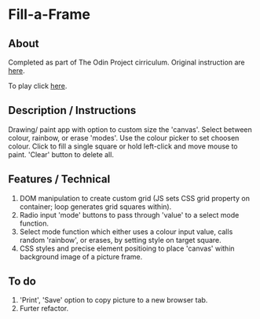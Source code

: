 # Fill-a-Frame

## About

Completed as part of The Odin Project cirriculum. Original instruction are [here](https://www.theodinproject.com/lessons/foundations-etch-a-sketch).

To play click [here](https://rajheer.github.io/Fill-a-Frame/).

## Description / Instructions

Drawing/ paint app with option to custom size the 'canvas'. Select between colour, rainbow, or erase 'modes'. Use the colour picker to set choosen colour. Click to fill a single square or hold left-click and move mouse to paint. 'Clear' button to delete all.

## Features / Technical

1. DOM manipulation to create custom grid (JS sets CSS grid property on container; loop generates grid squares within).
2. Radio input 'mode' buttons to pass through 'value' to a select mode function.
3. Select mode function which either uses a colour input value, calls random 'rainbow', or erases, by setting style on target square. 
4. CSS styles and precise element positioing to place 'canvas' within background image of a picture frame.

## To do

1. 'Print', 'Save' option to copy picture to a new browser tab.
2. Furter refactor.